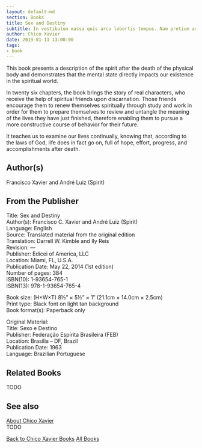 ```yaml
---
layout: default-md
section: Books
title: Sex and Destiny
subtitle: In vestibulum massa quis arcu lobortis tempus. Nam pretium arcu in odio vulputate luctus.
author: Chico Xavier
date: 2019-01-11 13:00:00
tags: 
- book
---
```


This book presents a description of the spirit after the death of the physical body and demonstrates that the mental state directly impacts our existence in the spiritual world.

In twenty six chapters, the book brings the story of real characters, who receive the help of spiritual friends upon discarnation. Those friends encourage them to renew themselves spiritually through study and work in order for them to prepare themselves to review and untangle the meaning of the lives they have just finished, therefore enabling them to pursue a more constructive course of behavior for their future.

It teaches us to examine our lives continually, knowing that, according to the laws of God, life does in fact go on, full of hope, effort, progress, and accomplishments after death.

## Author(s)
Francisco Xavier and André Luiz (Spirit)

## From the Publisher
Title: 	Sex and Destiny  
Author(s): 	Francisco C. Xavier and André Luiz (Spirit)  
Language: 	English  
Source: 	Translated material from the original edition  
Translation: 	Darrell W. Kimble and Ily Reis  
Revision: 	—  
Publisher: 	Edicei of America, LLC  
Location: 	Miami, FL, U.S.A.  
Publication Date: 	May 22, 2014 (1st edition)  
Number of pages: 	384  
ISBN(10): 	1-93654-765-1  
ISBN(13): 	978-1-93654-765-4  
  
Book size: (H×W×T) 	8⅓” × 5½” × 1″ (21.1cm × 14.0cm × 2.5cm)  
Print type: 	Black font on light tan background  
Book format(s): 	Paperback only  
  
Original Material: 	  
Title: 	Sexo e Destino  
Publisher: 	Federação Espírita Brasileira (FEB)  
Location: 	Brasília – DF, Brazil  
Publication Date: 	1963  
Language: 	Brazilian Portuguese  

## Related Books
TODO

## See also
[About Chico Xavier](/profile/chico-xavier)  
TODO


<a href="/books/chico-xavier" class="button">Back to Chico Xavier Books</a>
<a href="/books" class="button">All Books</a>

